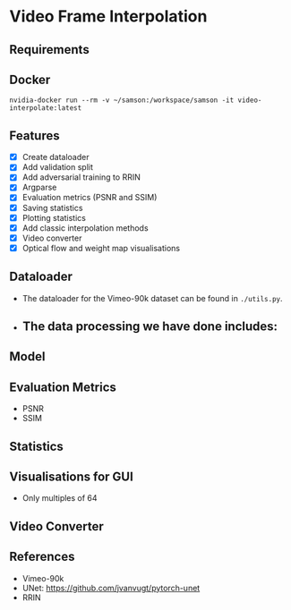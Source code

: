 # Video Frame Interpolation

## Requirements

## Docker
`nvidia-docker run --rm -v ~/samson:/workspace/samson -it video-interpolate:latest`

## Features
- [X] Create dataloader
- [X] Add validation split
- [X] Add adversarial training to RRIN
- [X] Argparse
- [X] Evaluation metrics (PSNR and SSIM)
- [X] Saving statistics
- [X] Plotting statistics
- [X] Add classic interpolation methods
- [X] Video converter
- [X] Optical flow and weight map visualisations

## Dataloader
- The dataloader for the Vimeo-90k dataset can be found in `./utils.py`.
- The data processing we have done includes:
  - 

## Model

## Evaluation Metrics
- PSNR
- SSIM

## Statistics

## Visualisations for GUI
- Only multiples of 64

## Video Converter

## References
- Vimeo-90k
- UNet: https://github.com/jvanvugt/pytorch-unet
- RRIN